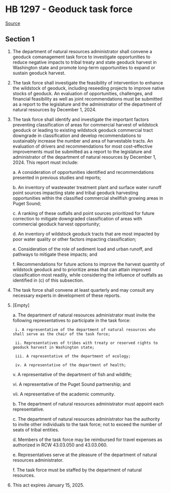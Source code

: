# HB 1297 - Geoduck task force

[Source](http://lawfilesext.leg.wa.gov/biennium/2023-24/Pdf/Bills/House%20Bills/1297.pdf)

## Section 1
1. The department of natural resources administrator shall convene a geoduck comanagement task force to investigate opportunities to reduce negative impacts to tribal treaty and state geoduck harvest in Washington state and promote long-term opportunities to expand or sustain geoduck harvest.

2. The task force shall investigate the feasibility of intervention to enhance the wildstock of geoduck, including reseeding projects to improve native stocks of geoduck. An evaluation of opportunities, challenges, and financial feasibility as well as joint recommendations must be submitted as a report to the legislature and the administrator of the department of natural resources by December 1, 2024.

3. The task force shall identify and investigate the important factors preventing classification of areas for commercial harvest of wildstock geoduck or leading to existing wildstock geoduck commercial tract downgrade in classification and develop recommendations to sustainably increase the number and area of harvestable tracts. An evaluation of drivers and recommendations for most cost-effective improvements must be submitted as a report to the legislature and administrator of the department of natural resources by December 1, 2024. This report must include:

    a. A consideration of opportunities identified and recommendations presented in previous studies and reports;

    b. An inventory of wastewater treatment plant and surface water runoff point sources impacting state and tribal geoduck harvesting opportunities within the classified commercial shellfish growing areas in Puget Sound;

    c. A ranking of these outfalls and point sources prioritized for future correction to mitigate downgraded classification of areas with commercial geoduck harvest opportunity;

    d. An inventory of wildstock geoduck tracts that are most impacted by poor water quality or other factors impacting classification;

    e. Consideration of the role of sediment load and urban runoff, and pathways to mitigate these impacts; and

    f. Recommendations for future actions to improve the harvest quantity of wildstock geoduck and to prioritize areas that can attain improved classification most readily, while considering the influence of outfalls as identified in (c) of this subsection.

4. The task force shall convene at least quarterly and may consult any necessary experts in development of these reports.

5. [Empty]

    a. The department of natural resources administrator must invite the following representatives to participate in the task force:

        i. A representative of the department of natural resources who shall serve as the chair of the task force;

        ii. Representatives of tribes with treaty or reserved rights to geoduck harvest in Washington state;

        iii. A representative of the department of ecology;

        iv. A representative of the department of health;

    v. A representative of the department of fish and wildlife;

    vi. A representative of the Puget Sound partnership; and

    vii. A representative of the academic community.

    b. The department of natural resources administrator must appoint each representative.

    c. The department of natural resources administrator has the authority to invite other individuals to the task force; not to exceed the number of seats of tribal entities.

    d. Members of the task force may be reimbursed for travel expenses as authorized in RCW 43.03.050 and 43.03.060.

    e. Representatives serve at the pleasure of the department of natural resources administrator.

    f. The task force must be staffed by the department of natural resources.

6. This act expires January 15, 2025.
